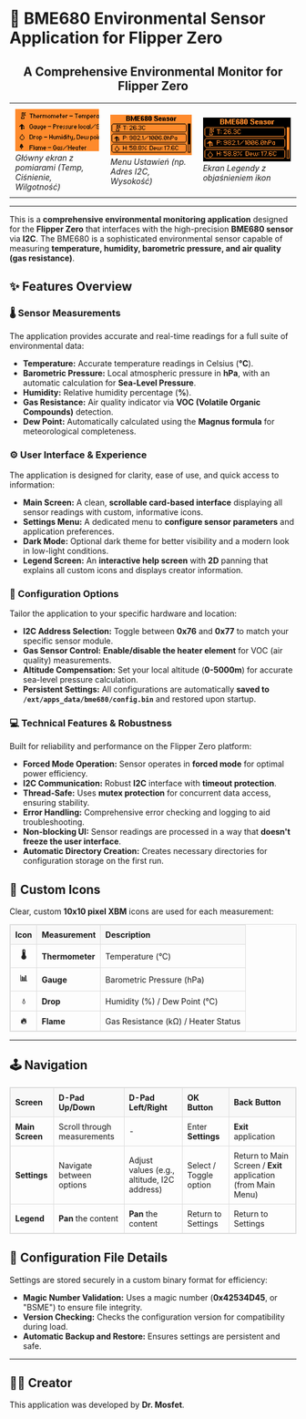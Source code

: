 # 💨 BME680 Environmental Sensor Application for Flipper Zero

<h2 align="center">A Comprehensive Environmental Monitor for Flipper Zero</h2>

<div align="center">
    <table style="width:100%; border:none;">
        <tr style="border:none;">
            <td style="border:none; padding:10px;">
                <img src="screenshots/1.png" alt="Main Screen - Reading data" style="width:100%;">
                <br>
                <em>Główny ekran z pomiarami (Temp, Ciśnienie, Wilgotność)</em>
            </td>
            <td style="border:none; padding:10px;">
                <img src="screenshots/2.png" alt="Settings Menu" style="width:100%;">
                <br>
                <em>Menu Ustawień (np. Adres I2C, Wysokość)</em>
            </td>
            <td style="border:none; padding:10px;">
                <img src="screenshots/3.png" alt="Legend Screen - Icon explanation" style="width:100%;">
                <br>
                <em>Ekran Legendy z objaśnieniem ikon</em>
            </td>
        </tr>
    </table>
</div>

---

This is a **comprehensive environmental monitoring application** designed for the **Flipper Zero** that interfaces with the high-precision **BME680 sensor** via **I2C**. The BME680 is a sophisticated environmental sensor capable of measuring **temperature, humidity, barometric pressure, and air quality (gas resistance)**.

## ✨ Features Overview

### 🌡️ Sensor Measurements

The application provides accurate and real-time readings for a full suite of environmental data:

* **Temperature:** Accurate temperature readings in Celsius (**°C**).
* **Barometric Pressure:** Local atmospheric pressure in **hPa**, with an automatic calculation for **Sea-Level Pressure**.
* **Humidity:** Relative humidity percentage (**%**).
* **Gas Resistance:** Air quality indicator via **VOC (Volatile Organic Compounds)** detection.
* **Dew Point:** Automatically calculated using the **Magnus formula** for meteorological completeness.

### ⚙️ User Interface & Experience

The application is designed for clarity, ease of use, and quick access to information:

* **Main Screen:** A clean, **scrollable card-based interface** displaying all sensor readings with custom, informative icons.
* **Settings Menu:** A dedicated menu to **configure sensor parameters** and application preferences.
* **Dark Mode:** Optional dark theme for better visibility and a modern look in low-light conditions.
* **Legend Screen:** An **interactive help screen** with **2D** panning that explains all custom icons and displays creator information.

### 🔧 Configuration Options

Tailor the application to your specific hardware and location:

* **I2C Address Selection:** Toggle between **0x76** and **0x77** to match your specific sensor module.
* **Gas Sensor Control:** **Enable/disable the heater element** for VOC (air quality) measurements.
* **Altitude Compensation:** Set your local altitude (**0-5000m**) for accurate sea-level pressure calculation.
* **Persistent Settings:** All configurations are automatically **saved to `/ext/apps_data/bme680/config.bin`** and restored upon startup.

### 💻 Technical Features & Robustness

Built for reliability and performance on the Flipper Zero platform:

* **Forced Mode Operation:** Sensor operates in **forced mode** for optimal power efficiency.
* **I2C Communication:** Robust **I2C** interface with **timeout protection**.
* **Thread-Safe:** Uses **mutex protection** for concurrent data access, ensuring stability.
* **Error Handling:** Comprehensive error checking and logging to aid troubleshooting.
* **Non-blocking UI:** Sensor readings are processed in a way that **doesn't freeze the user interface**.
* **Automatic Directory Creation:** Creates necessary directories for configuration storage on the first run.

## 🎨 Custom Icons

Clear, custom **10x10 pixel XBM** icons are used for each measurement:

<table style="width:100%; border:1px solid #ddd; border-collapse: collapse; text-align: left;">
    <thead style="background-color: #f8f8f8;">
        <tr>
            <th style="padding: 8px; border:1px solid #ddd; text-align: center;">Icon</th>
            <th style="padding: 8px; border:1px solid #ddd;">Measurement</th>
            <th style="padding: 8px; border:1px solid #ddd;">Description</th>
        </tr>
    </thead>
    <tbody>
        <tr>
            <td style="padding: 8px; border:1px solid #ddd; text-align: center;"><strong>🌡️</strong></td>
            <td style="padding: 8px; border:1px solid #ddd;"><strong>Thermometer</strong></td>
            <td style="padding: 8px; border:1px solid #ddd;">Temperature (°C)</td>
        </tr>
        <tr>
            <td style="padding: 8px; border:1px solid #ddd; text-align: center;"><strong>📊</strong></td>
            <td style="padding: 8px; border:1px solid #ddd;"><strong>Gauge</strong></td>
            <td style="padding: 8px; border:1px solid #ddd;">Barometric Pressure (hPa)</td>
        </tr>
        <tr>
            <td style="padding: 8px; border:1px solid #ddd; text-align: center;"><strong>💧</strong></td>
            <td style="padding: 8px; border:1px solid #ddd;"><strong>Drop</strong></td>
            <td style="padding: 8px; border:1px solid #ddd;">Humidity (%) / Dew Point (°C)</td>
        </tr>
        <tr>
            <td style="padding: 8px; border:1px solid #ddd; text-align: center;"><strong>🔥</strong></td>
            <td style="padding: 8px; border:1px solid #ddd;"><strong>Flame</strong></td>
            <td style="padding: 8px; border:1px solid #ddd;">Gas Resistance (kΩ) / Heater Status</td>
        </tr>
    </tbody>
</table>

---

## 🕹️ Navigation

<table style="width:100%; border:1px solid #ddd; border-collapse: collapse; text-align: left;">
    <thead style="background-color: #f8f8f8;">
        <tr>
            <th style="padding: 8px; border:1px solid #ddd;">Screen</th>
            <th style="padding: 8px; border:1px solid #ddd;">D-Pad Up/Down</th>
            <th style="padding: 8px; border:1px solid #ddd;">D-Pad Left/Right</th>
            <th style="padding: 8px; border:1px solid #ddd;">OK Button</th>
            <th style="padding: 8px; border:1px solid #ddd;">Back Button</th>
        </tr>
    </thead>
    <tbody>
        <tr>
            <td style="padding: 8px; border:1px solid #ddd;"><strong>Main Screen</strong></td>
            <td style="padding: 8px; border:1px solid #ddd;">Scroll through measurements</td>
            <td style="padding: 8px; border:1px solid #ddd;">-</td>
            <td style="padding: 8px; border:1px solid #ddd;">Enter <strong>Settings</strong></td>
            <td style="padding: 8px; border:1px solid #ddd;"><strong>Exit</strong> application</td>
        </tr>
        <tr>
            <td style="padding: 8px; border:1px solid #ddd;"><strong>Settings</strong></td>
            <td style="padding: 8px; border:1px solid #ddd;">Navigate between options</td>
            <td style="padding: 8px; border:1px solid #ddd;">Adjust values (e.g., altitude, I2C address)</td>
            <td style="padding: 8px; border:1px solid #ddd;">Select / Toggle option</td>
            <td style="padding: 8px; border:1px solid #ddd;">Return to Main Screen / <strong>Exit</strong> application (from Main Menu)</td>
        </tr>
        <tr>
            <td style="padding: 8px; border:1px solid #ddd;"><strong>Legend</strong></td>
            <td style="padding: 8px; border:1px solid #ddd;"><strong>Pan</strong> the content</td>
            <td style="padding: 8px; border:1px solid #ddd;"><strong>Pan</strong> the content</td>
            <td style="padding: 8px; border:1px solid #ddd;">Return to Settings</td>
            <td style="padding: 8px; border:1px solid #ddd;">Return to Settings</td>
        </tr>
    </tbody>
</table>

## 💾 Configuration File Details

Settings are stored securely in a custom binary format for efficiency:

* **Magic Number Validation:** Uses a magic number (**0x42534D45**, or "BSME") to ensure file integrity.
* **Version Checking:** Checks the configuration version for compatibility during load.
* **Automatic Backup and Restore:** Ensures settings are persistent and safe.

---

## 👨‍💻 Creator

This application was developed by **Dr. Mosfet**.
